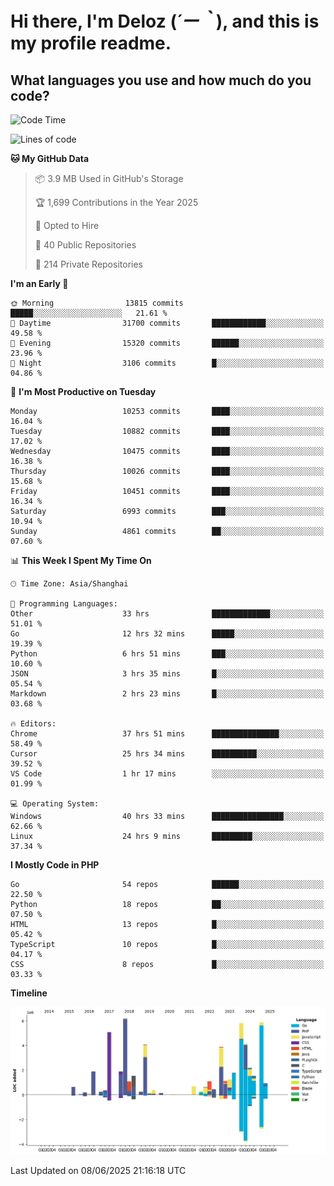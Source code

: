 # **Hi there, I'm Deloz (*´ー｀*), and this is my profile readme.**

## **What languages you use and how much do you code?**

<!--START_SECTION:waka-->
![Code Time](http://img.shields.io/badge/Code%20Time-6%2C584%20hrs%2040%20mins-blue)

![Lines of code](https://img.shields.io/badge/From%20Hello%20World%20I%27ve%20Written-56.1%20million%20lines%20of%20code-blue)

**🐱 My GitHub Data** 

> 📦 3.9 MB Used in GitHub's Storage 
 > 
> 🏆 1,699 Contributions in the Year 2025
 > 
> 💼 Opted to Hire
 > 
> 📜 40 Public Repositories 
 > 
> 🔑 214 Private Repositories 
 > 
**I'm an Early 🐤** 

```text
🌞 Morning                13815 commits       █████░░░░░░░░░░░░░░░░░░░░   21.61 % 
🌆 Daytime                31700 commits       ████████████░░░░░░░░░░░░░   49.58 % 
🌃 Evening                15320 commits       ██████░░░░░░░░░░░░░░░░░░░   23.96 % 
🌙 Night                  3106 commits        █░░░░░░░░░░░░░░░░░░░░░░░░   04.86 % 
```
📅 **I'm Most Productive on Tuesday** 

```text
Monday                   10253 commits       ████░░░░░░░░░░░░░░░░░░░░░   16.04 % 
Tuesday                  10882 commits       ████░░░░░░░░░░░░░░░░░░░░░   17.02 % 
Wednesday                10475 commits       ████░░░░░░░░░░░░░░░░░░░░░   16.38 % 
Thursday                 10026 commits       ████░░░░░░░░░░░░░░░░░░░░░   15.68 % 
Friday                   10451 commits       ████░░░░░░░░░░░░░░░░░░░░░   16.34 % 
Saturday                 6993 commits        ███░░░░░░░░░░░░░░░░░░░░░░   10.94 % 
Sunday                   4861 commits        ██░░░░░░░░░░░░░░░░░░░░░░░   07.60 % 
```


📊 **This Week I Spent My Time On** 

```text
🕑︎ Time Zone: Asia/Shanghai

💬 Programming Languages: 
Other                    33 hrs              █████████████░░░░░░░░░░░░   51.01 % 
Go                       12 hrs 32 mins      █████░░░░░░░░░░░░░░░░░░░░   19.39 % 
Python                   6 hrs 51 mins       ███░░░░░░░░░░░░░░░░░░░░░░   10.60 % 
JSON                     3 hrs 35 mins       █░░░░░░░░░░░░░░░░░░░░░░░░   05.54 % 
Markdown                 2 hrs 23 mins       █░░░░░░░░░░░░░░░░░░░░░░░░   03.68 % 

🔥 Editors: 
Chrome                   37 hrs 51 mins      ███████████████░░░░░░░░░░   58.49 % 
Cursor                   25 hrs 34 mins      ██████████░░░░░░░░░░░░░░░   39.52 % 
VS Code                  1 hr 17 mins        ░░░░░░░░░░░░░░░░░░░░░░░░░   01.99 % 

💻 Operating System: 
Windows                  40 hrs 33 mins      ████████████████░░░░░░░░░   62.66 % 
Linux                    24 hrs 9 mins       █████████░░░░░░░░░░░░░░░░   37.34 % 
```

**I Mostly Code in PHP** 

```text
Go                       54 repos            ██████░░░░░░░░░░░░░░░░░░░   22.50 % 
Python                   18 repos            ██░░░░░░░░░░░░░░░░░░░░░░░   07.50 % 
HTML                     13 repos            █░░░░░░░░░░░░░░░░░░░░░░░░   05.42 % 
TypeScript               10 repos            █░░░░░░░░░░░░░░░░░░░░░░░░   04.17 % 
CSS                      8 repos             █░░░░░░░░░░░░░░░░░░░░░░░░   03.33 % 
```



**Timeline**

![Lines of Code chart](https://raw.githubusercontent.com/deloz/deloz/main/assets/bar_graph.png)


 Last Updated on 08/06/2025 21:16:18 UTC
<!--END_SECTION:waka-->
